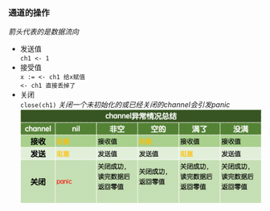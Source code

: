 ### 通道的操作
_箭头代表的是数据流向_
- 发送值  
`ch1 <- 1`
- 接受值  
`x := <- ch1 给x赋值`  
`<- ch1 直接丢掉了` 
- 关闭  
`close(ch1)`
_关闭一个未初始化的或已经关闭的channel会引发panic_    
![channel](./assets/channel-1645622455690.png)
